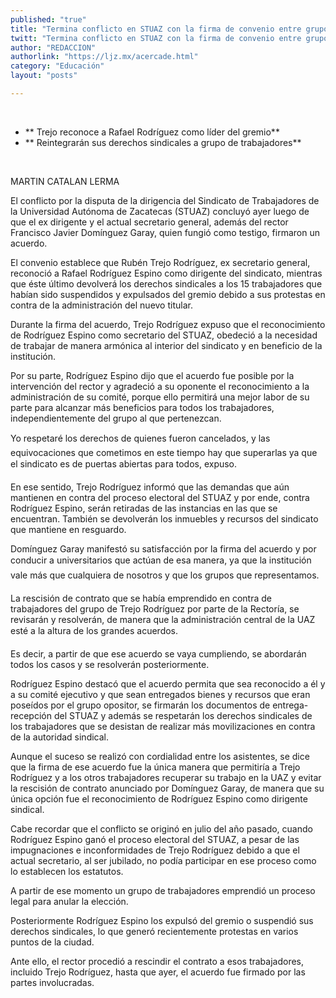 ```yaml
---
published: "true"
title: "Termina conflicto en STUAZ con la firma de convenio entre grupos "
twitt: "Termina conflicto en STUAZ con la firma de convenio entre grupos "
author: "REDACCION"
authorlink: "https://ljz.mx/acercade.html"
category: "Educación"
layout: "posts"

---
```



   


*   ** Trejo reconoce a Rafael Rodríguez como líder del gremio**
*   ** Reintegrarán sus derechos sindicales a grupo de trabajadores**

 


  MARTIN CATALAN LERMA



El conflicto por la disputa de la dirigencia del Sindicato de Trabajadores de la Universidad Autónoma de Zacatecas (STUAZ) concluyó ayer luego de que el ex dirigente y el actual secretario general, además del rector Francisco Javier Domínguez Garay, quien fungió como testigo, firmaron un acuerdo.  

  El convenio establece que Rubén Trejo Rodríguez, ex secretario general, reconoció a Rafael Rodríguez Espino como dirigente del sindicato, mientras que éste último devolverá los derechos sindicales a los 15 trabajadores que habían sido suspendidos y expulsados del gremio debido a sus protestas en contra de la administración del nuevo titular.



  Durante la firma del acuerdo, Trejo Rodríguez expuso que el reconocimiento de Rodríguez Espino como secretario del STUAZ, obedeció a la necesidad de trabajar de manera armónica al interior del sindicato y en beneficio de la institución.



  Por su parte, Rodríguez Espino dijo que el acuerdo fue posible por la intervención del rector y agradeció a su oponente el reconocimiento a la administración de su comité, porque ello permitirá una mejor labor de su parte para alcanzar más beneficios para todos los trabajadores, independientemente del grupo al que pertenezcan.



  Yo respetaré los derechos de quienes fueron cancelados, y las equivocaciones que cometimos en este tiempo hay que superarlas ya que el sindicato es de puertas abiertas para todos, expuso.



  En ese sentido, Trejo Rodríguez informó que las demandas que aún mantienen en contra del proceso electoral del STUAZ y por ende, contra Rodríguez Espino, serán retiradas de las instancias en las que se encuentran. También se devolverán los inmuebles y recursos del sindicato que mantiene en resguardo.



  Domínguez Garay manifestó su satisfacción por la firma del acuerdo y por conducir a universitarios que actúan de esa manera, ya que la institución vale más que cualquiera de nosotros y que los grupos que representamos.



  La rescisión de contrato que se había emprendido en contra de trabajadores del grupo de Trejo Rodríguez por parte de la Rectoría, se revisarán y resolverán, de manera que la administración central de la UAZ esté a la altura de los grandes acuerdos.



  Es decir, a partir de que ese acuerdo se vaya cumpliendo, se abordarán todos los casos y se resolverán posteriormente.



  Rodríguez Espino destacó que el acuerdo permita que sea reconocido a él y a su comité ejecutivo y que sean entregados bienes y recursos que eran poseídos por el grupo opositor, se firmarán los documentos de entrega-recepción del STUAZ y además se respetarán los derechos sindicales de los trabajadores que se desistan de realizar más movilizaciones en contra de la autoridad sindical.



  Aunque el suceso se realizó con cordialidad entre los asistentes, se dice que la firma de ese acuerdo fue la única manera que permitiría a Trejo Rodríguez y a los otros trabajadores recuperar su trabajo en la UAZ y evitar la rescisión de contrato anunciado por Domínguez Garay, de manera que su única opción fue el reconocimiento de Rodríguez Espino como dirigente sindical.



  Cabe recordar que el conflicto se originó en julio del año pasado, cuando Rodríguez Espino ganó el proceso electoral del STUAZ, a pesar de las impugnaciones e inconformidades de Trejo Rodríguez debido a que el actual secretario, al ser jubilado, no podía participar en ese proceso como lo establecen los estatutos.



  A partir de ese momento un grupo de trabajadores emprendió un proceso legal para anular la elección.



  Posteriormente Rodríguez Espino los expulsó del gremio o suspendió sus derechos sindicales, lo que generó recientemente protestas en varios puntos de la ciudad.



  Ante ello, el rector procedió a rescindir el contrato a esos trabajadores, incluido Trejo Rodríguez, hasta que ayer, el acuerdo fue firmado por las partes involucradas.

